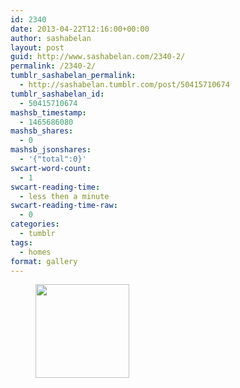 ```yaml
---
id: 2340
date: 2013-04-22T12:16:00+00:00
author: sashabelan
layout: post
guid: http://www.sashabelan.com/2340-2/
permalink: /2340-2/
tumblr_sashabelan_permalink:
  - http://sashabelan.tumblr.com/post/50415710674
tumblr_sashabelan_id:
  - 50415710674
mashsb_timestamp:
  - 1465686080
mashsb_shares:
  - 0
mashsb_jsonshares:
  - '{"total":0}'
swcart-word-count:
  - 1
swcart-reading-time:
  - less then a minute
swcart-reading-time-raw:
  - 0
categories:
  - tumblr
tags:
  - homes
format: gallery
---
```

<div id='gallery-307' class='gallery galleryid-2340 gallery-columns-3 gallery-size-thumbnail'>
  <figure class='gallery-item'> 
  
  <div class='gallery-icon portrait'>
    <a href='http://www.sashabelan.ru/2340-2/attachment/2341/'><img width="150" height="150" src="http://www.sashabelan.ru/wp-content/uploads/2013/04/tumblr_mmsffpbIO21qarj97o1_500-150x150.jpg" class="attachment-thumbnail size-thumbnail" alt="" /></a>
  </div></figure>
</div>